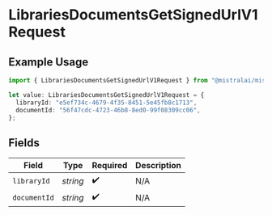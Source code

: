 # LibrariesDocumentsGetSignedUrlV1Request

## Example Usage

```typescript
import { LibrariesDocumentsGetSignedUrlV1Request } from "@mistralai/mistralai/models/operations";

let value: LibrariesDocumentsGetSignedUrlV1Request = {
  libraryId: "e5ef734c-4679-4f35-8451-5e45fb8c1713",
  documentId: "56f47cdc-4723-46b8-8ed0-99f08309cc06",
};
```

## Fields

| Field              | Type               | Required           | Description        |
| ------------------ | ------------------ | ------------------ | ------------------ |
| `libraryId`        | *string*           | :heavy_check_mark: | N/A                |
| `documentId`       | *string*           | :heavy_check_mark: | N/A                |